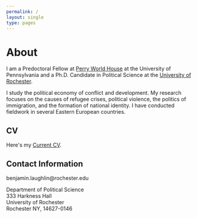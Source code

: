 ```yaml
---
permalink: /
layout: single
type: pages
---
```


<h1 class="page-title">About</h1>

<p class="message">
  I am a Predoctoral Fellow at <a href="https://global.upenn.edu/perryworldhouse">Perry World House</a> at the University of Pennsylvania and a Ph.D. Candidate in Political Science at the <a href="http://www.sas.rochester.edu/psc/new-site/">University of Rochester</a>. 
</p>
<p class="message">
  I study the political economy of conflict and development. My research focuses on the causes of refugee crises, political violence, the politics of immigration, and the formation of national identity. I have conducted fieldwork in several Eastern European countries.
</p>


<h2>CV</h2>

<p>Here&#39;s my <a href="CV.pdf">Current CV</a>.</p>

<h2>Contact Information</h2>

<p>benjamin.laughlin@rochester.edu</p>

<p>Department of Political Science<br>
333 Harkness Hall<br>
University of Rochester<br>
Rochester NY, 14627-0146</p>
